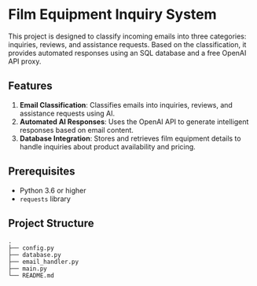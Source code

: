 # Film Equipment Inquiry System

This project is designed to classify incoming emails into three categories: inquiries, reviews, and assistance requests. Based on the classification, it provides automated responses using an SQL database and a free OpenAI API proxy.

## Features

1. **Email Classification**: Classifies emails into inquiries, reviews, and assistance requests using AI.
2. **Automated AI Responses**: Uses the OpenAI API to generate intelligent responses based on email content.
3. **Database Integration**: Stores and retrieves film equipment details to handle inquiries about product availability and pricing.

## Prerequisites

- Python 3.6 or higher
- `requests` library

## Project Structure

```plaintext
.
├── config.py
├── database.py
├── email_handler.py
├── main.py
└── README.md
